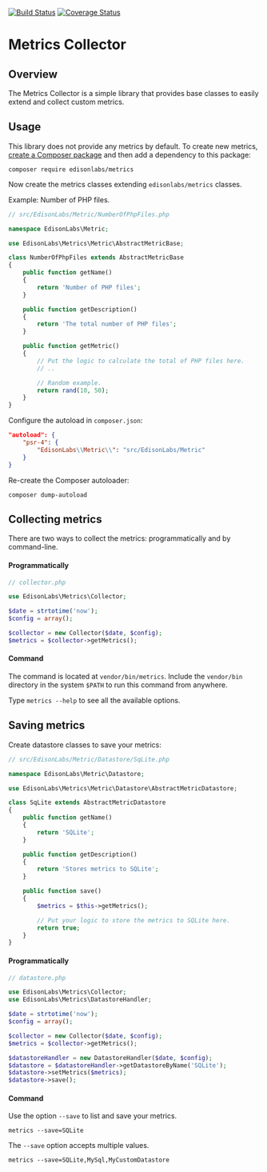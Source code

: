 [![Build Status](https://travis-ci.com/EdisonLabs/metrics.svg?branch=1.x)](https://travis-ci.com/EdisonLabs/metrics)
[![Coverage Status](https://coveralls.io/repos/github/EdisonLabs/metrics/badge.svg)](https://coveralls.io/github/EdisonLabs/metrics)

# Metrics Collector

## Overview
The Metrics Collector is a simple library that provides base classes to easily extend and collect custom metrics.

## Usage

This library does not provide any metrics by default. To create new metrics, [create a Composer package](https://getcomposer.org/doc/01-basic-usage.md) and then add a dependency to this package:

```
composer require edisonlabs/metrics
```

Now create the metrics classes extending `edisonlabs/metrics` classes.

Example: Number of PHP files.

```php
// src/EdisonLabs/Metric/NumberOfPhpFiles.php

namespace EdisonLabs\Metric;

use EdisonLabs\Metrics\Metric\AbstractMetricBase;

class NumberOfPhpFiles extends AbstractMetricBase
{
    public function getName()
    {
        return 'Number of PHP files';
    }

    public function getDescription()
    {
        return 'The total number of PHP files';
    }

    public function getMetric()
    {
        // Put the logic to calculate the total of PHP files here.
        // ..

        // Random example.
        return rand(10, 50);
    }
}
```

Configure the autoload in `composer.json`:
```json
"autoload": {
    "psr-4": {
        "EdisonLabs\\Metric\\": "src/EdisonLabs/Metric"
    }
}
```

Re-create the Composer autoloader:
```
composer dump-autoload
```

## Collecting metrics

There are two ways to collect the metrics: programmatically and by command-line.

#### Programmatically

```php
// collector.php

use EdisonLabs\Metrics\Collector;

$date = strtotime('now');
$config = array();

$collector = new Collector($date, $config);
$metrics = $collector->getMetrics();
```

#### Command

The command is located at `vendor/bin/metrics`. Include the `vendor/bin` directory in the system `$PATH` to run this command from anywhere.

Type `metrics --help` to see all the available options.

## Saving metrics
Create datastore classes to save your metrics:

```php
// src/EdisonLabs/Metric/Datastore/SqLite.php

namespace EdisonLabs\Metric\Datastore;

use EdisonLabs\Metrics\Metric\Datastore\AbstractMetricDatastore;

class SqLite extends AbstractMetricDatastore
{
    public function getName()
    {
        return 'SQLite';
    }

    public function getDescription()
    {
        return 'Stores metrics to SQLite';
    }

    public function save()
    {
        $metrics = $this->getMetrics();

        // Put your logic to store the metrics to SQLite here.
        return true;
    }
}
```

#### Programmatically
```php
// datastore.php

use EdisonLabs\Metrics\Collector;
use EdisonLabs\Metrics\DatastoreHandler;

$date = strtotime('now');
$config = array();

$collector = new Collector($date, $config);
$metrics = $collector->getMetrics();

$datastoreHandler = new DatastoreHandler($date, $config);
$datastore = $datastoreHandler->getDatastoreByName('SQLite');
$datastore->setMetrics($metrics);
$datastore->save();
```

#### Command
Use the option `--save` to list and save your metrics.
```
metrics --save=SQLite
```

The `--save` option accepts multiple values.
```
metrics --save=SQLite,MySql,MyCustomDatastore
```
